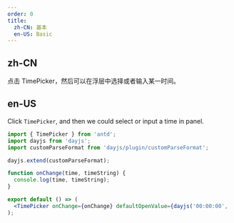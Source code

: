 ```yaml
---
order: 0
title:
  zh-CN: 基本
  en-US: Basic
---
```


## zh-CN

点击 TimePicker，然后可以在浮层中选择或者输入某一时间。

## en-US

Click `TimePicker`, and then we could select or input a time in panel.

```jsx
import { TimePicker } from 'antd';
import dayjs from 'dayjs';
import customParseFormat from 'dayjs/plugin/customParseFormat';

dayjs.extend(customParseFormat);

function onChange(time, timeString) {
  console.log(time, timeString);
}

export default () => (
  <TimePicker onChange={onChange} defaultOpenValue={dayjs('00:00:00', 'HH:mm:ss')} />
);
```
